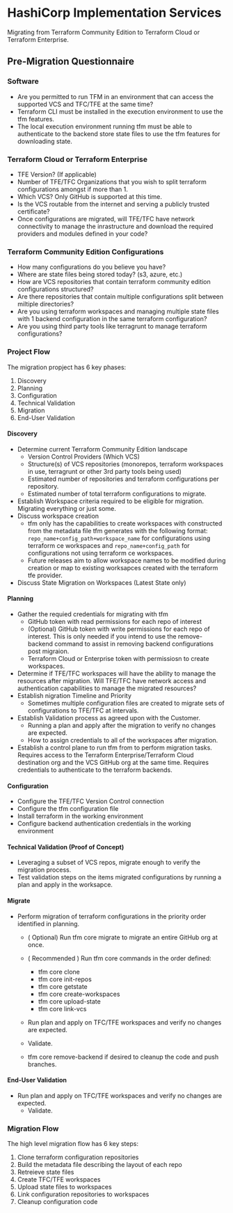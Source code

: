 # HashiCorp Implementation Services
Migrating from Terraform Community Edition to Terraform Cloud or Terraform Enterprise.

## Pre-Migration Questionnaire

### Software

- Are you permitted to run TFM in an environment that can access the supported VCS and TFC/TFE at the same time?
- Terraform CLI must be installed in the execution environment to use the tfm features.
- The local execution environment running tfm must be able to authenticate to the backend store state files to use the tfm features for downloading state.

### Terraform Cloud or Terraform Enterprise
- TFE Version?  (If applicable)
- Number of TFE/TFC Organizations that you wish to split terraform configurations amongst if more than 1.
- Which VCS? Only GitHub is supported at this time.
- Is the VCS routable from the internet and serving a publicly trusted certificate?
- Once configurations are migrated, will TFE/TFC have network connectivity to manage the inrastructure and download the required providers and modules defined in your code?

### Terraform Community Edition Configurations
- How many configurations do you believe you have?
- Where are state files being stored today? (s3, azure, etc.)
- How are VCS repositories that contain terraform community edition configurations structured?
- Are there repositories that contain multiple configurations split between miltiple directories?
- Are you using terraform workspaces and managing multiple state files with 1 backend configuration in the same terraform configuration?
- Are you using third party tools like terragrunt to manage terraform configurations?

### Project Flow
The migration propject has 6 key phases:
1. Discovery
1. Planning
1. Configuration
1. Technical Validation
1. Migration
1. End-User Validation

#### Discovery
- Determine current Terraform Community Edition landscape
    - Version Control Providers (Which VCS)
    - Structure(s) of VCS repositories (monorepos, terraform workspaces in use, terragrunt or other 3rd party tools being used)
    - Estimated number of repositories and terraform configurations per repository.
    - Estimated number of total terraform configurations to migrate.
- Establish Workspace criteria required to be eligible for migration. Migrating everything or just some.
- Discuss workspace creation
  - tfm only has the capabilities to create workspaces with constructed from the metadata file tfm generates with the following format: `repo_name+config_path+workspace_name` for configurations using terraform ce workspaces and `repo_name+config_path` for configurations not using terraform ce workspaces.
  - Future releases aim to allow workspace names to be modified during creation or map to existing worksapces created with the terraform tfe provider.
- Discuss State Migration on Workspaces (Latest State only)

#### Planning
- Gather the requied credentials for migrating with tfm
    - GitHub token with read permissions for each repo of interest
    - (Optional) GitHub token with write permissions for each repo of interest. This is only needed if you intend to use the remove-backend command to assist in removing backend configurations post migraion.
    - Terraform Cloud or Enterprise token with permissiosn to create workspaces.
- Determine if TFE/TFC workspaces will have the ability to manage the resources after migration. Will TFE/TFC have network access and authentication capabilities to manage the migrated resources?
- Establish nigration Timeline and Priority
    - Sometimes multiple configuration files are created to migrate sets of configurations to TFE/TFC at intervals.
- Establish Validation process as agreed upon with the Customer.
    - Running a plan and apply after the migration to verify no changes are expected.
    - How to assign credentials to all of the workspaces after migration.
- Establish a control plane to run tfm from to perform migration tasks. Requires access to the Terraform Enterprise/Terraform Cloud destination org and the VCS GitHub org at the same time. Requires credentials to authenticate to the terraform backends.


#### Configuration

- Configure the TFE/TFC Version Control connection
- Configure the tfm configuration file
- Install terraform in the working environment
- Configure backend authentication credentials in the working environment


#### Technical Validation (Proof of Concept)

- Leveraging a subset of VCS repos, migrate enough to verify the migration process.
- Test validation steps on the items migrated configurations by running a plan and apply in the worksapce.

#### Migrate
- Perform migration of terraform configurations in the priority order identified in planning.
    - ( Optional) Run tfm core migrate to migrate an entire GitHub org at once.
    - ( Recommended ) Run tfm core commands in the order defined:
        - tfm core clone
        - tfm core init-repos
        - tfm core getstate
        - tfm core create-workspaces
        - tfm core upload-state
        - tfm core link-vcs
    - Run plan and apply on TFC/TFE workspaces and verify no changes are expected.
    - Validate.

    - tfm core remove-backend if desired to cleanup the code and push branches.


#### End-User Validation
- Run plan and apply on TFC/TFE workspaces and verify no changes are expected.
    - Validate. 

### Migration Flow
The high level migration flow has 6 key steps:
1. Clone terraform configuration repositories
2. Build the metadata file describing the layout of each repo
3. Retreieve state files
4. Create TFC/TFE workspaces
5. Upload state files to workspaces
6. Link configuration repositories to workspaces
7. Cleanup configuration code

